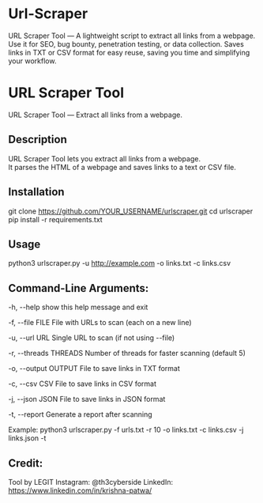# Url-Scraper
URL Scraper Tool — A lightweight script to extract all links from a webpage. Use it for SEO, bug bounty, penetration testing, or data collection. Saves links in TXT or CSV format for easy reuse, saving you time and simplifying your workflow.

# URL Scraper Tool

URL Scraper Tool — Extract all links from a webpage.

## Description

URL Scraper Tool lets you extract all links from a webpage.  
It parses the HTML of a webpage and saves links to a text or CSV file.

## Installation

git clone https://github.com/YOUR_USERNAME/urlscraper.git
cd urlscraper
pip install -r requirements.txt

## Usage

python3 urlscraper.py -u http://example.com -o links.txt -c links.csv

## Command-Line Arguments:

 -h, --help            show this help message and exit
 
 -f, --file FILE       File with URLs to scan (each on a new line)
 
 -u, --url URL         Single URL to scan (if not using --file)
 
 -r, --threads THREADS
                        Number of threads for faster scanning (default 5)
                        
 -o, --output OUTPUT   File to save links in TXT format
 
 -c, --csv CSV         File to save links in CSV format
 
 -j, --json JSON       File to save links in JSON format
 
 -t, --report          Generate a report after scanning

Example: python3 urlscraper.py -f urls.txt -r 10 -o links.txt -c links.csv -j links.json -t

## Credit:
Tool by LEGIT
Instagram: @th3cyberside
LinkedIn: https://www.linkedin.com/in/krishna-patwa/
